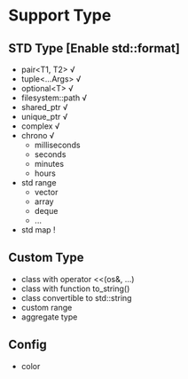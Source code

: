 # Support Type

## STD Type [Enable std::format]
- pair<T1, T2>        √
- tuple<...Args>      √
- optional\<T\>       √
- filesystem::path    √
- shared_ptr          √
- unique_ptr          √
- complex             √
- chrono              √
  - milliseconds
  - seconds
  - minutes
  - hours
- std range
  - vector
  - array
  - deque
  - ...
- std map !

## Custom Type
- class with operator <<(os&, ...)
- class with function to_string()
- class convertible to std::string
- custom range
- aggregate type


## Config
- color